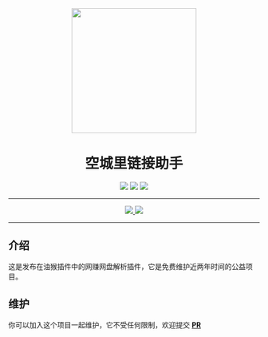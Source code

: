 <div align="center" >
<img src="https://img.gejiba.com/images/1368de75bdb93999325fa627cb08785b.jpg" width="250" height="250" />
</div>

<h1 align="center">空城里链接助手</h1>

<div align="center">
<img src="https://img.shields.io/github/stars/lzyAB/link-helper"/>
<img src="https://img.shields.io/github/manifest-json/v/lzyAB/link_helper"/>
<img src="https://img.shields.io/github/license/lzyAB/link-helper"/>
</div>

----

<div align="center">
<a href="https://greasyfork.org/zh-CN/scripts/447128-%E7%A9%BA%E5%9F%8E%E9%87%8C%E9%93%BE%E6%8E%A5%E5%8A%A9%E6%89%8B">
<img src="https://img.shields.io/badge/%E6%B2%B9%E7%8C%B4-%E7%A9%BA%E5%9F%8E%E9%87%8C%E9%93%BE%E6%8E%A5%E5%8A%A9%E6%89%8B-brightgreen.svg"/>
</a>
<a href="https://www.ilzya.com/">
<img src="https://img.shields.io/badge/%E5%8D%9A%E5%AE%A2-%E7%A9%BA%E5%9F%8E%E9%87%8C-brightgreen.svg"/>
</a>
</div>

----


## 介绍

这是发布在油猴插件中的网赚网盘解析插件，它是免费维护近两年时间的公益项目。

## 维护

你可以加入这个项目一起维护，它不受任何限制，欢迎提交 **[PR](https://github.com/lzyAB/link-helper/pulls)**

